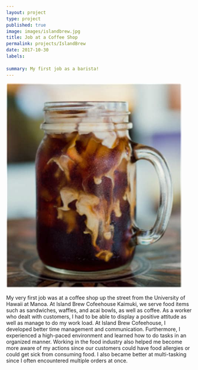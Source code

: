 ```yaml
---
layout: project
type: project
published: true
image: images/islandbrew.jpg
title: Job at a Coffee Shop 
permalink: projects/IslandBrew
date: 2017-10-30
labels:

summary: My first job as a barista!
---
```

<img class="ui medium right floated rounded image" src="/images/th.jpeg">

  My very first job was at a coffee shop up the street from the University of Hawaii at Manoa.
At Island Brew Cofeehouse Kaimuki, we serve food items such as sandwiches, waffles, and acai bowls, as well as coffee. As a worker 
who dealt with customers, I had to be able to display a positive attitude as well as manage to do my work load. 
  At Island Brew Cofeehouse, I developed better time management and communication. Furthermore, I experienced a high-paced 
 environment and learned how to do tasks in an organized manner. Working in the food industry also helped me become more aware
 of my actions since our customers could have food allergies or could get sick from consuming food. I also became better at 
 multi-tasking since I often encountered multiple orders at once. 
 

